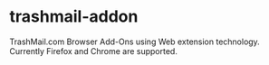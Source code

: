 # trashmail-addon
TrashMail.com Browser Add-Ons using Web extension technology.
Currently Firefox and Chrome are supported.
